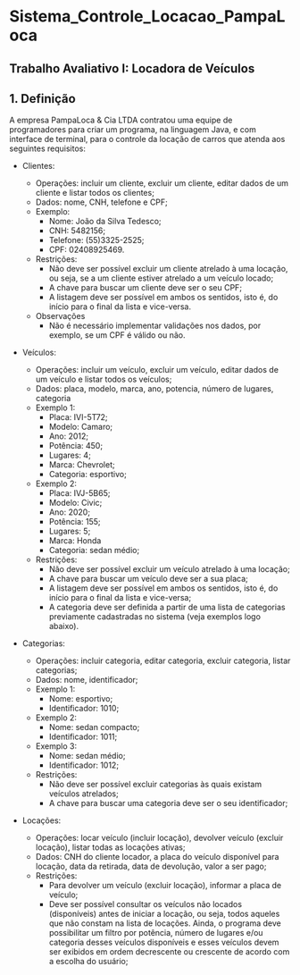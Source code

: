 # Sistema_Controle_Locacao_PampaLoca
## Trabalho Avaliativo I: Locadora de Veículos
## 1. Definição
A empresa PampaLoca & Cia LTDA contratou uma equipe de programadores para criar um programa, na linguagem Java, e com interface de terminal, para o controle da locação de carros que atenda aos seguintes requisitos:

- Clientes:
  - Operações: incluir um cliente, excluir um cliente, editar dados de um cliente e listar todos os clientes;
  - Dados: nome, CNH, telefone e CPF;
  - Exemplo: 
    - Nome: João da Silva Tedesco;
    - CNH: 5482156;
    - Telefone: (55)3325-2525;
    - CPF: 02408925469.
  - Restrições:
    - Não deve ser possível excluir um cliente atrelado à uma locação, ou seja, se a um cliente estiver atrelado a um veículo locado;
    - A chave para buscar um cliente deve ser o seu CPF;
    - A listagem deve ser possível em ambos os sentidos, isto é, do início para o final da lista e vice-versa.
  - Observações
    - Não é necessário implementar validações nos dados, por exemplo, se um CPF é válido ou não. 

- Veículos:
  - Operações: incluir um veículo, excluir um veículo, editar dados de um veículo e listar todos os veículos;
  - Dados: placa, modelo, marca, ano, potencia, número de lugares, categoria
  - Exemplo 1:
    - Placa: IVI-5T72;
    - Modelo: Camaro;
    - Ano: 2012;
    - Potência: 450;
    - Lugares: 4;
    - Marca: Chevrolet;
    - Categoria: esportivo;
  - Exemplo 2:
    - Placa: IVJ-5B65;
    - Modelo: Civic;
    - Ano: 2020;
    - Potência: 155;
    - Lugares: 5;
    - Marca: Honda
    - Categoria: sedan médio;
  - Restrições:
    - Não deve ser possível excluir um veículo atrelado à uma locação;
    - A chave para buscar um veículo deve ser a sua placa;
    - A listagem deve ser possível em ambos os sentidos, isto é, do início para o final da lista e vice-versa;
    - A categoria deve ser definida a partir de uma lista de categorias previamente cadastradas no sistema (veja exemplos logo abaixo).
- Categorias:
  - Operações: incluir categoria, editar categoria, excluir categoria, listar categorias;
  - Dados: nome, identificador;
  - Exemplo 1:
    - Nome: esportivo;
    - Identificador: 1010;
  - Exemplo 2:
    - Nome: sedan compacto;
    - Identificador: 1011;
  - Exemplo 3:
    - Nome: sedan médio;
    - Identificador: 1012;
  - Restrições:
      - Não deve ser possível excluir categorias às quais existam veículos atrelados;
      - A chave para buscar uma categoria deve ser o seu identificador;
- Locações:
  - Operações: locar veículo (incluir locação), devolver veículo (excluir locação), listar todas as locações ativas;
  - Dados: CNH do cliente locador, a placa do veículo disponível para locação, data da retirada, data de devolução, valor a ser pago;
  - Restrições:
    - Para devolver um veículo (excluir locação), informar a placa de veículo;
    - Deve ser possível consultar os veículos não locados (disponíveis) antes de iniciar a locação, ou seja, todos aqueles que não constam na lista de locações. Ainda, o programa deve possibilitar um filtro por potência, número de lugares e/ou categoria desses veículos disponíveis e esses veículos devem ser exibidos em ordem decrescente ou crescente de acordo com a escolha do usuário;
